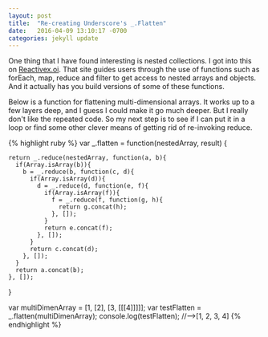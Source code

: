 ```yaml
---
layout: post
title:  "Re-creating Underscore's _.Flatten"
date:   2016-04-09 13:10:17 -0700
categories: jekyll update
---
```


One thing that I have found interesting is nested collections.  I got into this on [Reactivex.oi](http://reactivex.io/learnrx/).  That site guides users through the use of functions such as forEach, map, reduce and filter to get access to nested arrays and objects.  And it actually has you build versions of some of these functions.  

Below is a function for flattening multi-dimensional arrays.  It works up to a few layers deep, and I guess I could make it go much deeper.  But I really don't like the repeated code.  So my next step is to see if I can put it in a loop or find some other clever means of getting rid of re-invoking reduce.  

<!-- You’ll find this post in your `_posts` directory. Go ahead and edit it and re-build the site to see your changes. You can rebuild the site in many different ways, but the most common way is to run `jekyll serve`,  or jekyll serve -' (which actually worked - j.s.)  /blog'which launches a web server and auto-regenerates your site when a file is updated.

To add new posts, simply add a file in the `_posts` directory that follows the convention `YYYY-MM-DD-name-of-post.ext` and includes the necessary front matter. Take a look at the source for this post to get an idea about how it works.

Jekyll also offers powerful support for code snippets: -->

{% highlight ruby %}
  var _.flatten = function(nestedArray, result) {

    return _.reduce(nestedArray, function(a, b){
      if(Array.isArray(b)){
        b = _.reduce(b, function(c, d){
          if(Array.isArray(d)){
            d = _.reduce(d, function(e, f){
              if(Array.isArray(f)){
                f = _.reduce(f, function(g, h){
                  return g.concat(h);
                }, []);
              }
              return e.concat(f);
            }, []);
          }
          return c.concat(d);
        }, []);
      }
      return a.concat(b);
    }, []);
  }

  var multiDimenArray = [1, [2], [3, [[[4]]]]];
  var testFlatten = _.flatten(multiDimenArray);
  console.log(testFlatten); //-->[1, 2, 3, 4]
{% endhighlight %}



<!-- Check out the [Jekyll docs][jekyll-docs] for more info on how to get the most out of Jekyll. File all bugs/feature requests at [Jekyll’s GitHub repo][jekyll-gh]. If you have questions, you can ask them on [Jekyll Talk][jekyll-talk]. -->

[jekyll-docs]: http://jekyllrb.com/docs/home
[jekyll-gh]:   https://github.com/jekyll/jekyll
[jekyll-talk]: https://talk.jekyllrb.com/
